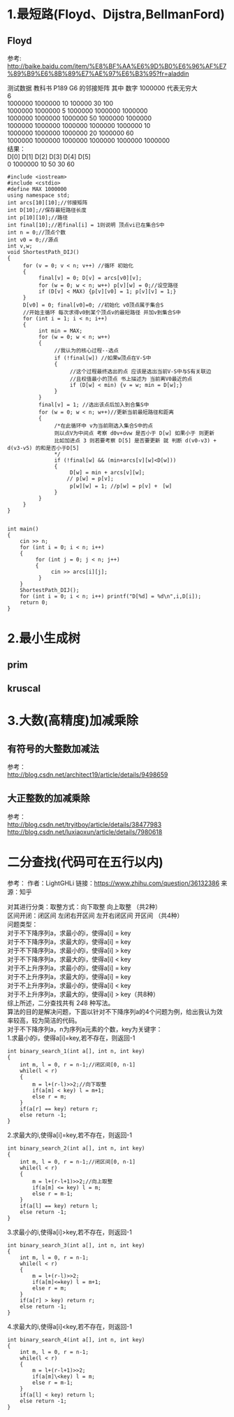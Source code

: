 # 1.最短路(Floyd、Dijstra,BellmanFord)  

## Floyd  
参考:  
http://baike.baidu.com/item/%E8%BF%AA%E6%9D%B0%E6%96%AF%E7%89%B9%E6%8B%89%E7%AE%97%E6%B3%95?fr=aladdin 



测试数据 教科书 P189 G6 的邻接矩阵 其中 数字 1000000 代表无穷大  
6  
1000000 1000000 10 100000 30 100  
1000000 1000000 5 1000000 1000000 1000000  
1000000 1000000 1000000 50 1000000 1000000  
1000000 1000000 1000000 1000000 1000000 10  
1000000 1000000 1000000 20 1000000 60  
1000000 1000000 1000000 1000000 1000000 1000000  
结果：  
D[0]   D[1]   D[2]   D[3]   D[4]   D[5]  
0   1000000   10     50     30     60  
    
        
    #include <iostream>  
    #include <cstdio>  
    #define MAX 1000000  
    using namespace std;  
    int arcs[10][10];//邻接矩阵  
    int D[10];//保存最短路径长度  
    int p[10][10];//路径  
    int final[10];//若final[i] = 1则说明 顶点vi已在集合S中  
    int n = 0;//顶点个数  
    int v0 = 0;//源点  
    int v,w;
    void ShortestPath_DIJ()
    {
         for (v = 0; v < n; v++) //循环 初始化
         {
              final[v] = 0; D[v] = arcs[v0][v];
              for (w = 0; w < n; w++) p[v][w] = 0;//设空路径
              if (D[v] < MAX) {p[v][v0] = 1; p[v][v] = 1;}
         }
         D[v0] = 0; final[v0]=0; //初始化 v0顶点属于集合S
         //开始主循环 每次求得v0到某个顶点v的最短路径 并加v到集合S中
         for (int i = 1; i < n; i++)
         {
              int min = MAX;
              for (w = 0; w < n; w++)
              {
                   //我认为的核心过程--选点
                   if (!final[w]) //如果w顶点在V-S中
                   {
                        //这个过程最终选出的点 应该是选出当前V-S中与S有关联边
                        //且权值最小的顶点 书上描述为 当前离V0最近的点
                        if (D[w] < min) {v = w; min = D[w];}
                   }
              }
              final[v] = 1; //选出该点后加入到合集S中
              for (w = 0; w < n; w++)//更新当前最短路径和距离
              {
                   /*在此循环中 v为当前刚选入集合S中的点
                   则以点V为中间点 考察 d0v+dvw 是否小于 D[w] 如果小于 则更新
                   比如加进点 3 则若要考察 D[5] 是否要更新 就 判断 d(v0-v3) + d(v3-v5) 的和是否小于D[5]
                   */
                   if (!final[w] && (min+arcs[v][w]<D[w]))
                   {
                        D[w] = min + arcs[v][w];
                       // p[w] = p[v];
                        p[w][w] = 1; //p[w] = p[v] +　[w]
                   }
              }
         }
    }
     
    
    int main()
    {
        cin >> n;
        for (int i = 0; i < n; i++)
        {
             for (int j = 0; j < n; j++)
             {
                  cin >> arcs[i][j];
              }
        }
        ShortestPath_DIJ();
        for (int i = 0; i < n; i++) printf("D[%d] = %d\n",i,D[i]);
        return 0;
    }  


# 2.最小生成树  
## prim  
## kruscal

# 3.大数(高精度)加减乘除  
## 有符号的大整数加减法  
参考：  
http://blog.csdn.net/architect19/article/details/9498659  
## 大正整数的加减乘除  
参考：  
http://blog.csdn.net/tryitboy/article/details/38477983  
http://blog.csdn.net/luxiaoxun/article/details/7980618  

# 二分查找(代码可在五行以内)  
参考：
作者：LightGHLi
链接：https://www.zhihu.com/question/36132386
来源：知乎

对其进行分类：取整方式：向下取整 向上取整 （共2种）  
区间开闭：闭区间 左闭右开区间 左开右闭区间 开区间 （共4种）  
问题类型：  
对于不下降序列a，求最小的i，使得a[i] = key  
对于不下降序列a，求最大的i，使得a[i] = key  
对于不下降序列a，求最小的i，使得a[i] > key  
对于不下降序列a，求最大的i，使得a[i] < key  
对于不上升序列a，求最小的i，使得a[i] = key  
对于不上升序列a，求最大的i，使得a[i] = key  
对于不上升序列a，求最小的i，使得a[i] < key  
对于不上升序列a，求最大的i，使得a[i] > key（共8种）  
综上所述，二分查找共有 2*4*8 种写法。  
算法的目的是解决问题，下面以针对不下降序列a的4个问题为例，给出我认为效率较高，较为简洁的代码。  
对于不下降序列a，n为序列a元素的个数，key为关键字：  
1.求最小的i，使得a[i]=key,若不存在，则返回-1  

    int binary_search_1(int a[], int n, int key)  
    {  
        int m, l = 0, r = n-1;//闭区间[0, n-1]  
        while(l < r)  
        {  
            m = l+(r-l)>>2;//向下取整  
            if(a[m] < key) l = m+1;  
            else r = m;  
        }  
        if(a[r] == key) return r;  
        else return -1;  
    }
2.求最大的i,使得a[i]=key,若不存在，则返回-1  

    int binary_search_2(int a[], int n, int key)
    {
        int m, l = 0, r = n-1;//闭区间[0, n-1]
        while(l < r)
        {
            m = l+(r-l+1)>>2;//向上取整
            if(a[m] <= key) l = m;
            else r = m-1;
        }
        if(a[l] == key) return l;
        else return -1;
    }
3.求最小的i,使得a[i]>key,若不存在，则返回-1  

    int binary_search_3(int a[], int n, int key)
    {
        int m, l = 0, r = n-1;
        while(l < r)
        {
            m = l+(r-l)>>2;
            if(a[m]<=key) l = m+1;
            else r = m;
        }
        if(a[r] > key) return r;
        else return -1;
    }
4.求最大的i,使得a[i]\<key,若不存在，则返回-1  

    int binary_search_4(int a[], int n, int key)
    {
        int m, l = 0, r = n-1;
        while(l < r)
        {
            m = l+(r-l+1)>>2;
            if(a[m]\<key) l = m;
            else r = m-1;
        }
        if(a[l] < key) return l;
        else return -1;
    }
